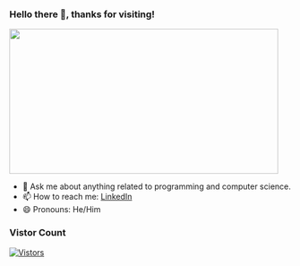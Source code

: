 ### Hello there 👋, thanks for visiting! 

 <img src="https://media.giphy.com/media/3ornk57KwDXf81rjWM/giphy.gif" width="480" height="259"/>
 
- 💬 Ask me about anything related to programming and computer science.
- 📫 How to reach me: [LinkedIn](https://www.linkedin.com/in/prajwalpyakurel)
- 😄 Pronouns: He/Him

### Vistor Count
[![Vistors](https://profile-counter.glitch.me/prazolpp/count.svg)](https://profile-counter.glitch.me/prazolpp/count.svg)

<!--**prazolpp/prazolpp** is a ✨ _special_ ✨ repository because its `README.md` (this file) appears on your GitHub profile.
- ⚡ Fun fact: 
-->
